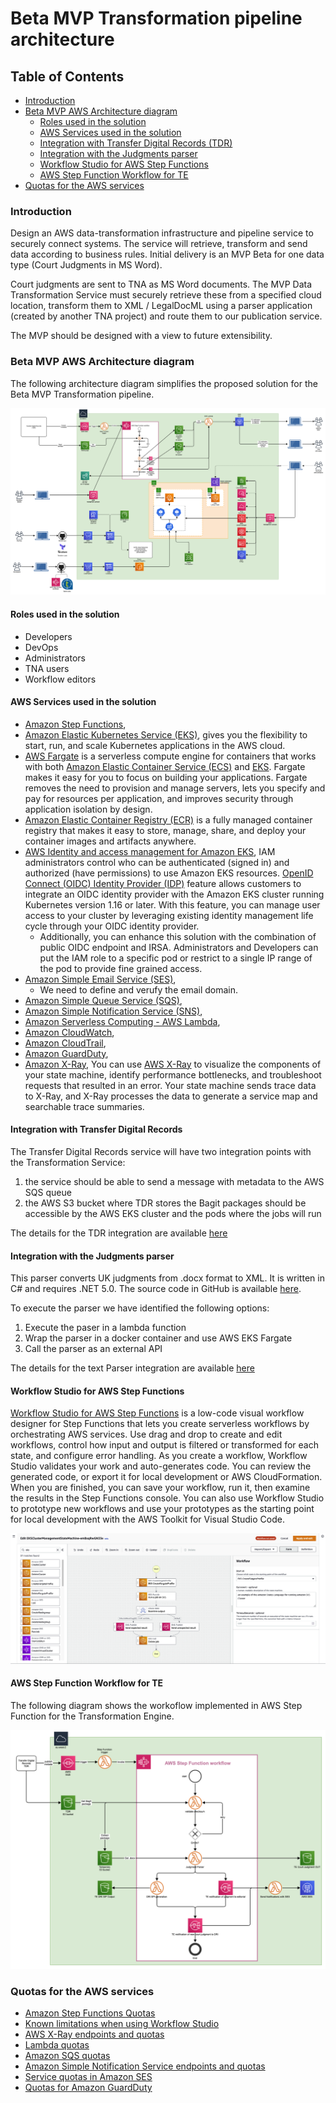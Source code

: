 # Beta MVP Transformation pipeline architecture

## Table of Contents
- [Introduction](#introduction)
- [Beta MVP AWS Architecture diagram](#beta-mvp-aws-architecture-diagram)
    - [Roles used in the solution](#roles-used-in-the-solution)
    - [AWS Services used in the solution](#aws-services-used-in-the-solution)
    - [Integration with Transfer Digital Records (TDR)](#integration-with-transfer-digital-records)
    - [Integration with the Judgments parser](#integration-with-the-judgments-parser)
    - [Workflow Studio for AWS Step Functions](#workflow-studio-for-aws-step-functions)
    - [AWS Step Function Workflow for TE](#aws-step-function-workflow-for-te)
- [Quotas for the AWS services](#quotas-for-the-aws-services)

### Introduction

Design an AWS data-transformation infrastructure and pipeline service to securely connect systems. The service will retrieve, transform and send data according to business rules. Initial delivery is an MVP Beta for one data type (Court Judgments in MS Word).

Court judgments are sent to TNA as MS Word documents. The MVP Data Transformation Service must securely retrieve these from a specified cloud location, transform them to XML / LegalDocML using a parser application (created by another TNA project) and route them to our publication service.

The MVP should be designed with a view to future extensibility.

### Beta MVP AWS Architecture diagram

The following architecture diagram simplifies the proposed solution for the Beta MVP Transformation pipeline.

![pic1](./diagrams/da-transform-beta-mvp-aws-architecture-diagram.png)

#### Roles used in the solution

* Developers
* DevOps
* Administrators
* TNA users
* Workflow editors

#### AWS Services used in the solution

* [Amazon Step Functions](https://docs.aws.amazon.com/step-functions/latest/dg/getting-started.html), 
* [Amazon Elastic Kubernetes Service (EKS)](https://aws.amazon.com/eks), gives you the flexibility to start, run, and scale Kubernetes applications in the AWS cloud.
* [AWS Fargate](https://aws.amazon.com/fargate) is a serverless compute engine for containers that works with both [Amazon Elastic Container Service (ECS)](https://aws.amazon.com/ecs/) and [EKS](https://aws.amazon.com/eks/). Fargate makes it easy for you to focus on building your applications. Fargate removes the need to provision and manage servers, lets you specify and pay for resources per application, and improves security through application isolation by design.
* [Amazon Elastic Container Registry (ECR)](https://aws.amazon.com/ecr/) is a fully managed container registry that makes it easy to store, manage, share, and deploy your container images and artifacts anywhere.
* [AWS Identity and access management for Amazon EKS](https://docs.aws.amazon.com/eks/latest/userguide/security-iam.html), IAM administrators control who can be authenticated (signed in) and authorized (have permissions) to use Amazon EKS resources. [OpenID Connect (OIDC) Identity Provider (IDP)](https://aws.amazon.com/blogs/containers/introducing-oidc-identity-provider-authentication-amazon-eks/) feature allows customers to integrate an OIDC identity provider with the Amazon EKS cluster running Kubernetes version 1.16 or later. With this feature, you can manage user access to your cluster by leveraging existing identity management life cycle through your OIDC identity provider. 
    * Additionally, you can enhance this solution with the combination of public OIDC endpoint and IRSA. Administrators and Developers can put the IAM role to a specific pod or restrict to a single IP range of the pod to provide fine grained access.
* [Amazon Simple Email Service (SES)](https://aws.amazon.com/ses/), 
    - We need to define and verufy the email domain.
* [Amazon Simple Queue Service (SQS)](https://aws.amazon.com/sqs/),
* [Amazon Simple Notification Service (SNS)](https://aws.amazon.com/sns/),
* [Amazon Serverless Computing - AWS Lambda](https://aws.amazon.com/lambda/),
* [Amazon CloudWatch](https://docs.aws.amazon.com/step-functions/latest/dg/cw-logs.html),
* [Amazon CloudTrail](https://docs.aws.amazon.com/step-functions/latest/dg/procedure-cloud-trail.html),
* [Amazon GuardDuty](https://aws.amazon.com/guardduty/),
* [Amazon X-Ray](https://docs.aws.amazon.com/step-functions/latest/dg/concepts-xray-tracing.html), You can use [AWS X-Ray](https://docs.aws.amazon.com/xray/latest/devguide/aws-xray.html) to visualize the components of your state machine, identify performance bottlenecks, and troubleshoot requests that resulted in an error. Your state machine sends trace data to X-Ray, and X-Ray processes the data to generate a service map and searchable trace summaries.

#### Integration with Transfer Digital Records

The Transfer Digital Records service will have two integration points with the Transformation Service:

1. the service should be able to send a message with metadata to the AWS SQS queue
2. the AWS S3 bucket where TDR stores the Bagit packages should be accessible by the AWS EKS cluster and the pods where the jobs will run

The details for the TDR integration are available [here](./../tdr-integration/README.md)

#### Integration with the Judgments parser

This parser converts UK judgments from .docx format to XML. It is written in C# and requires .NET 5.0. The source code in GitHub is available [here](https://github.com/mangiafico/tna-judgments).

To execute the parser we have identified the following options:
1. Execute the paser in a lambda function
2. Wrap the parser in a docker container and use AWS EKS Fargate
3. Call the parser as an external API

The details for the text Parser integration are available [here](./../parser-integration/README.md)

#### Workflow Studio for AWS Step Functions

[Workflow Studio for AWS Step Functions](https://docs.aws.amazon.com/step-functions/latest/dg/workflow-studio.html) is a low-code visual workflow designer for Step Functions that lets you create serverless workflows by orchestrating AWS services. Use drag and drop to create and edit workflows, control how input and output is filtered or transformed for each state, and configure error handling. As you create a workflow, Workflow Studio validates your work and auto-generates code. You can review the generated code, or export it for local development or AWS CloudFormation. When you are finished, you can save your workflow, run it, then examine the results in the Step Functions console. You can also use Workflow Studio to prototype new workflows and use your prototypes as the starting point for local development with the AWS Toolkit for Visual Studio Code.

![pic2](./diagrams/aws-step-functions-workflow-console.png)

#### AWS Step Function Workflow for TE

The following diagram shows the workoflow implemented in AWS Step Function for the Transformation Engine.

![pic3](./diagrams/aws-step-function-workflow-for-te.png)

### Quotas for the AWS services

* [Amazon Step Functions Quotas](https://docs.aws.amazon.com/step-functions/latest/dg/limits-overview.html)
* [Known limitations when using Workflow Studio](https://docs.aws.amazon.com/step-functions/latest/dg/workflow-studio-known-limitations.html)
* [AWS X-Ray endpoints and quotas](https://docs.aws.amazon.com/general/latest/gr/xray.html)
* [Lambda quotas](https://docs.aws.amazon.com/lambda/latest/dg/gettingstarted-limits.html)
* [Amazon SQS quotas](https://docs.aws.amazon.com/AWSSimpleQueueService/latest/SQSDeveloperGuide/sqs-quotas.html)
* [Amazon Simple Notification Service endpoints and quotas](https://docs.aws.amazon.com/general/latest/gr/sns.html)
* [Service quotas in Amazon SES](https://docs.aws.amazon.com/ses/latest/dg/quotas.html)
* [Quotas for Amazon GuardDuty](https://docs.aws.amazon.com/guardduty/latest/ug/guardduty_limits.html)
